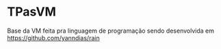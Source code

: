 # TPasVM
Base da VM feita pra linguagem de programação sendo desenvolvida em https://github.com/yanndias/rain
